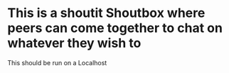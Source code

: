 # This is a shoutit Shoutbox where peers can come together to chat on whatever they wish to

This should be run on a Localhost
